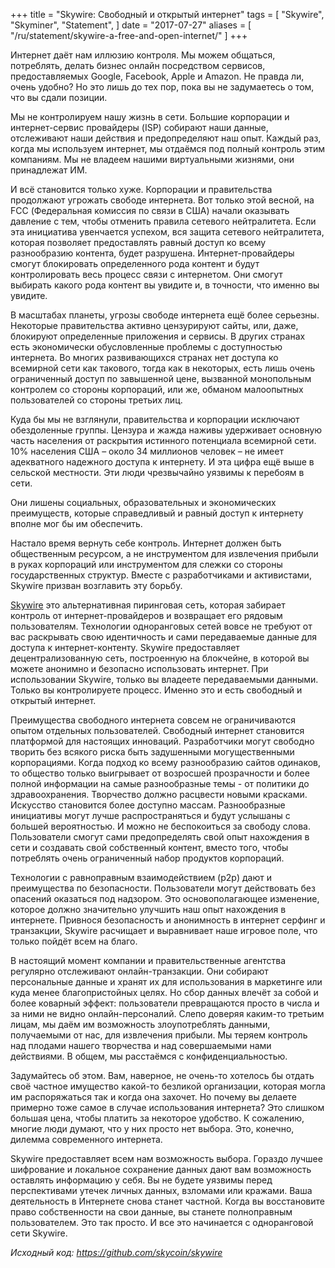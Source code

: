 +++
title = "Skywire: Свободный и открытый интернет"
tags = [
    "Skywire",
    "Skyminer",
    "Statement",
]
date = "2017-07-27"
aliases = [
	"/ru/statement/skywire-a-free-and-open-internet/"
]
+++

Интернет даёт нам иллюзию контроля. Мы можем общаться, потреблять, делать бизнес онлайн посредством сервисов, предоставляемых Google, Facebook, Apple и Amazon. Не правда ли, очень удобно? Но это лишь до тех пор, пока вы не задумаетесь о том, что вы сдали позиции.

Мы не контролируем нашу жизнь в сети. Большие корпорации и интернет-сервис провайдеры (ISP) собирают наши данные, отслеживают наши действия и предопределяют наш опыт. Каждый раз, когда мы используем интернет, мы отдаёмся под полный контроль этим компаниям. Мы не владеем нашими виртуальными жизнями, они принадлежат ИМ.

И всё становится только хуже. Корпорации и правительства продолжают угрожать свободе интернета. Вот только этой весной, на FCC (Федеральная комиссия по связи в США) начали оказывать давление с тем, чтобы отменить правила сетевого нейтралитета. Если эта инициатива увенчается успехом, вся защита сетевого нейтралитета, которая позволяет предоставлять равный доступ ко всему разнообразию контента, будет разрушена. Интернет-провайдеры смогут блокировать определенного рода контент и будут контролировать весь процесс связи с интернетом. Они смогут выбирать какого рода контент вы увидите и, в точности, что именно вы увидите.

В масштабах планеты, угрозы свободе интернета ещё более серьезны. Некоторые правительства активно цензурируют сайты, или, даже, блокируют определенные приложения и сервисы. В других странах есть экономически обусловленные проблемы с доступностью интернета. Во многих развивающихся странах нет доступа ко всемирной сети как такового, тогда как в некоторых, есть лишь очень ограниченный доступ по завышенной цене, вызванной монопольным контролем со стороны корпораций, или же, обманом малоопытных пользователей со стороны третьих лиц.

Куда бы мы не взглянули, правительства и корпорации исключают обездоленные группы. Цензура и жажда наживы удерживает основную часть населения от раскрытия истинного потенциала всемирной сети. 10% населения США – около 34 миллионов человек – не имеет адекватного надежного доступа к интернету. И эта цифра ещё выше в сельской местности. Эти люди чрезвычайно уязвимы к перебоям в сети.

Они лишены социальных, образовательных и экономических преимуществ, которые справедливый и равный доступ к интернету вполне мог бы им обеспечить.

Настало время вернуть себе контроль. Интернет должен быть общественным ресурсом, а не инструментом для извлечения прибыли в руках корпораций или инструментом для слежки со стороны государственных структур. Вместе с разработчиками и активистами, Skywire призван возглавить эту борьбу.

[Skywire](https://github.com/skycoin/skywire) это альтернативная пиринговая сеть, которая забирает контроль от интернет-провайдеров и возвращает его рядовым пользователям. Технологии одноранговых сетей вовсе не требуют от вас раскрывать свою идентичность и сами передаваемые данные для доступа к интернет-контенту. Skywire предоставляет децентрализованную сеть, построенную на блокчейне, в которой вы можете анонимно и безопасно использовать интернет. При использовании Skywire, только вы владеете передаваемыми данными. Только вы контролируете процесс. Именно это и есть свободный и открытый интернет.

Преимущества свободного интернета совсем не ограничиваются опытом отдельных пользователей. Свободный интернет становится платформой для настоящих инноваций. Разработчики могут свободно творить без всякого риска быть задушенными могущественными корпорациями. Когда подход ко всему разнообразию сайтов одинаков, то общество только выигрывает от возросшей прозрачности и более полной информации на самые разнообразные темы - от политики до здравоохранения. Творчество должно расцвести новыми красками. Искусство становится более доступно массам. Разнообразные инициативы могут лучше распространяться и будут услышаны с большей вероятностью. И можно не беспокоиться за свободу слова. Пользователи смогут сами предопределять свой опыт нахождения в сети и создавать свой собственный контент, вместо того, чтобы потреблять очень ограниченный набор продуктов корпораций.

Технологии с равноправным взаимодействием (p2p) дают и преимущества по безопасности. Пользователи могут действовать без опасений оказаться под надзором.  Это основополагающее изменение, которое должно значительно улучшить наш опыт нахождения в интернете. Привнося безопасность и анонимность в интернет серфинг и транзакции, Skywire расчищает и выравнивает наше игровое поле, что только пойдёт всем на благо.

В настоящий момент компании и правительственные агентства регулярно отслеживают онлайн-транзакции. Они собирают персональные данные и хранят их для использования в маркетинге или куда менее благопристойных целях.  Но сбор данных влечёт за собой и более коварный эффект: пользователи превращаются просто в числа и за ними не видно онлайн-персоналий. Слепо доверяя каким-то третьим лицам, мы даём им возможность злоупотреблять данными, получаемыми от нас, для извлечения прибыли. Мы теряем контроль над плодами нашего творчества и над совершаемыми нами действиями. В общем, мы расстаёмся с конфиденциальностью.

Задумайтесь об этом.  Вам, наверное, не очень-то хотелось бы отдать своё частное имущество какой-то безликой организации, которая могла им распоряжаться так и когда она захочет. Но почему вы делаете примерно тоже самое в случае использования интернета? Это слишком большая цена, чтобы платить за некоторое удобство. К сожалению, многие люди думают, что у них просто нет выбора. Это, конечно, дилемма современного интернета.

Skywire предоставляет всем нам возможность выбора. Гораздо лучшее шифрование и локальное сохранение данных дают вам возможность оставлять информацию у себя. Вы не будете уязвимы перед перспективами утечек личных данных, взломами или кражами. Ваша деятельность в Интернете снова станет частной. Когда вы восстановите право собственности на свои данные, вы станете полноправным пользователем. Это так просто. И все это начинается с одноранговой сети Skywire.

*Исходный код: https://github.com/skycoin/skywire*
